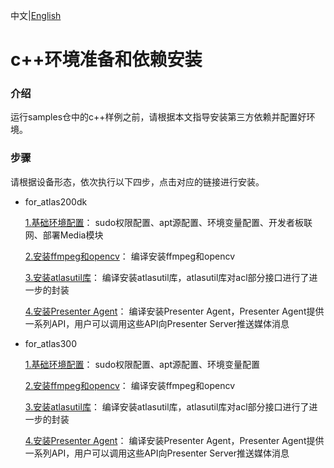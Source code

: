 中文|[English](README_EN.md)

# c++环境准备和依赖安装

### 介绍
运行samples仓中的c++样例之前，请根据本文指导安装第三方依赖并配置好环境。 


### 步骤
请根据设备形态，依次执行以下四步，点击对应的链接进行安装。

- for_atlas200dk  

    [1.基础环境配置](./prepare_ENV/README_200DK_CN.md)： sudo权限配置、apt源配置、环境变量配置、开发者板联网、部署Media模块

    [2.安装ffmpeg和opencv](./opencv_install/README_200DK_CN.md)： 编译安装ffmpeg和opencv

    [3.安装atlasutil库](./atlasutil_install/README_200DK_CN.md)： 编译安装atlasutil库，atlasutil库对acl部分接口进行了进一步的封装
 
    [4.安装Presenter Agent](./presenteragent_install/README_200DK_CN.md)： 编译安装Presenter Agent，Presenter Agent提供一系列API，用户可以调用这些API向Presenter Server推送媒体消息

- for_atlas300  

    [1.基础环境配置](./prepare_ENV/README_300_CN.md)： sudo权限配置、apt源配置、环境变量配置  

    [2.安装ffmpeg和opencv](./opencv_install/README_300_CN.md)： 编译安装ffmpeg和opencv  

    [3.安装atlasutil库](./atlasutil_install/README_300_CN.md)： 编译安装atlasutil库，atlasutil库对acl部分接口进行了进一步的封装 
 
    [4.安装Presenter Agent](./presenteragent_install/README_300_CN.md)： 编译安装Presenter Agent，Presenter Agent提供一系列API，用户可以调用这些API向Presenter Server推送媒体消息



